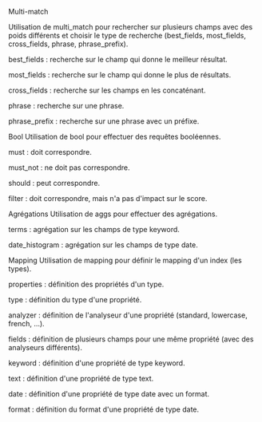Multi-match

Utilisation de multi_match pour rechercher sur plusieurs champs avec des poids différents et choisir le type de recherche (best_fields, most_fields, cross_fields, phrase, phrase_prefix).

best_fields : recherche sur le champ qui donne le meilleur résultat.

most_fields : recherche sur le champ qui donne le plus de résultats.

cross_fields : recherche sur les champs en les concaténant.

phrase : recherche sur une phrase.

phrase_prefix : recherche sur une phrase avec un préfixe.

Bool
Utilisation de bool pour effectuer des requêtes booléennes.

must : doit correspondre.

must_not : ne doit pas correspondre.

should : peut correspondre.

filter : doit correspondre, mais n'a pas d'impact sur le score.

Agrégations
Utilisation de aggs pour effectuer des agrégations.

terms : agrégation sur les champs de type keyword.

date_histogram : agrégation sur les champs de type date.

Mapping
Utilisation de mapping pour définir le mapping d'un index (les types).

properties : définition des propriétés d'un type.

type : définition du type d'une propriété.

analyzer : définition de l'analyseur d'une propriété (standard, lowercase, french, ...).

fields : définition de plusieurs champs pour une même propriété (avec des analyseurs différents).

keyword : définition d'une propriété de type keyword.

text : définition d'une propriété de type text.

date : définition d'une propriété de type date avec un format.

format : définition du format d'une propriété de type date.

